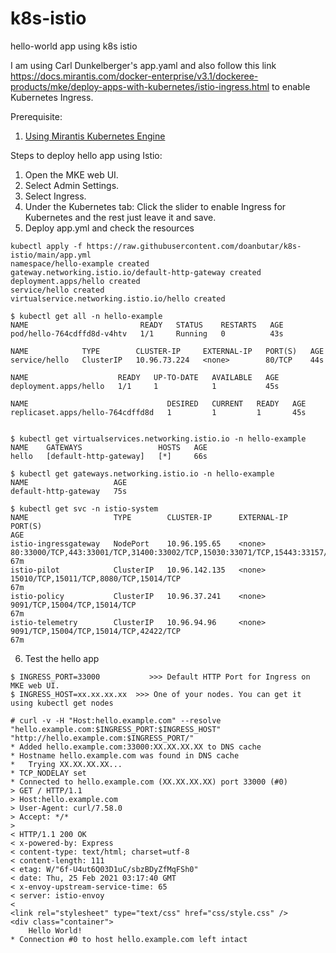 # k8s-istio
hello-world app using k8s istio

I am using Carl Dunkelberger's app.yaml and also follow this link https://docs.mirantis.com/docker-enterprise/v3.1/dockeree-products/mke/deploy-apps-with-kubernetes/istio-ingress.html to enable Kubernetes Ingress.

Prerequisite: 
1. [Using Mirantis Kubernetes Engine ](https://docs.mirantis.com/docker-enterprise/v3.1/dockeree-products/mke/install-mke.html)

Steps to deploy hello app using Istio:
1. Open the MKE web UI.
2. Select Admin Settings.
3. Select Ingress.
4. Under the Kubernetes tab: Click the slider to enable Ingress for Kubernetes and the rest just leave it and save.
5. Deploy app.yml and check the resources 
```
kubectl apply -f https://raw.githubusercontent.com/doanbutar/k8s-istio/main/app.yml
namespace/hello-example created
gateway.networking.istio.io/default-http-gateway created
deployment.apps/hello created
service/hello created
virtualservice.networking.istio.io/hello created

$ kubectl get all -n hello-example 
NAME                         READY   STATUS    RESTARTS   AGE
pod/hello-764cdffd8d-v4htv   1/1     Running   0          43s

NAME            TYPE        CLUSTER-IP     EXTERNAL-IP   PORT(S)   AGE
service/hello   ClusterIP   10.96.73.224   <none>        80/TCP    44s

NAME                    READY   UP-TO-DATE   AVAILABLE   AGE
deployment.apps/hello   1/1     1            1           45s

NAME                               DESIRED   CURRENT   READY   AGE
replicaset.apps/hello-764cdffd8d   1         1         1       45s


$ kubectl get virtualservices.networking.istio.io -n hello-example 
NAME    GATEWAYS                 HOSTS   AGE
hello   [default-http-gateway]   [*]     66s

$ kubectl get gateways.networking.istio.io -n hello-example 
NAME                   AGE
default-http-gateway   75s

$ kubectl get svc -n istio-system 
NAME                   TYPE        CLUSTER-IP      EXTERNAL-IP   PORT(S)                                                                                      AGE
istio-ingressgateway   NodePort    10.96.195.65    <none>        80:33000/TCP,443:33001/TCP,31400:33002/TCP,15030:33071/TCP,15443:33157/TCP,15020:33470/TCP   67m
istio-pilot            ClusterIP   10.96.142.135   <none>        15010/TCP,15011/TCP,8080/TCP,15014/TCP                                                       67m
istio-policy           ClusterIP   10.96.37.241    <none>        9091/TCP,15004/TCP,15014/TCP                                                                 67m
istio-telemetry        ClusterIP   10.96.94.96     <none>        9091/TCP,15004/TCP,15014/TCP,42422/TCP                                                       67m
```
6. Test the hello app
```
$ INGRESS_PORT=33000           >>> Default HTTP Port for Ingress on MKE web UI.
$ INGRESS_HOST=xx.xx.xx.xx  >>> One of your nodes. You can get it using kubectl get nodes

# curl -v -H "Host:hello.example.com" --resolve "hello.example.com:$INGRESS_PORT:$INGRESS_HOST" "http://hello.example.com:$INGRESS_PORT/"
* Added hello.example.com:33000:XX.XX.XX.XX to DNS cache
* Hostname hello.example.com was found in DNS cache
*   Trying XX.XX.XX.XX...
* TCP_NODELAY set
* Connected to hello.example.com (XX.XX.XX.XX) port 33000 (#0)
> GET / HTTP/1.1
> Host:hello.example.com
> User-Agent: curl/7.58.0
> Accept: */*
>
< HTTP/1.1 200 OK
< x-powered-by: Express
< content-type: text/html; charset=utf-8
< content-length: 111
< etag: W/"6f-U4ut6Q03D1uC/sbzBDyZfMqFSh0"
< date: Thu, 25 Feb 2021 03:17:40 GMT
< x-envoy-upstream-service-time: 65
< server: istio-envoy
<
<link rel="stylesheet" type="text/css" href="css/style.css" />
<div class="container">
    Hello World!
* Connection #0 to host hello.example.com left intact

```
